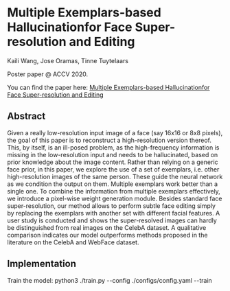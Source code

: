 # Multiple Exemplars-based Hallucinationfor Face Super-resolution and Editing
>
Kaili Wang, Jose Oramas, Tinne Tuytelaars

>  
Poster paper @ ACCV 2020.
> 
You can find the paper here:
[Multiple Exemplars-based Hallucinationfor Face Super-resolution and Editing](https://arxiv.org/abs/2009.07827)
>
## Abstract
Given a really low-resolution input image of a face (say 16x16 or 8x8 pixels), the goal of this paper is to reconstruct a high-resolution version thereof. This, by itself, is an ill-posed problem, as the high-frequency information is missing in the low-resolution input and needs to be hallucinated, based on prior knowledge about the image content. Rather than relying on a generic face prior, in this paper, we explore the use of a set of exemplars, i.e. other high-resolution images of the same person. These guide the neural network as we condition the output on them. Multiple exemplars work better than a single one. To combine the information from multiple exemplars effectively, we introduce a pixel-wise weight generation module. Besides standard face super-resolution, our method allows to perform subtle face editing simply by replacing the exemplars with another set with different facial features. A user study is conducted and shows the super-resolved images can hardly be distinguished from real images on the CelebA dataset. A qualitative comparison indicates our model outperforms methods proposed in the literature on the CelebA and WebFace dataset.
>
## Implementation
Train the model:
python3 ./train.py --config ./configs/config.yaml --train
